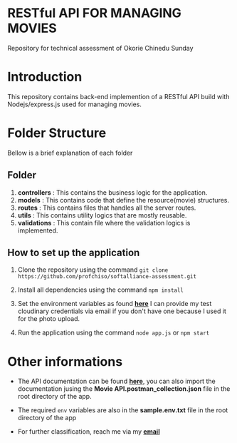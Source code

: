 # RESTful API FOR MANAGING MOVIES

Repository for technical assessment of Okorie Chinedu Sunday

# Introduction

This repository contains back-end implemention of a RESTful API build with Nodejs/express.js used for managing movies.

# Folder Structure

Bellow is a brief explanation of each folder

## Folder

1. **controllers** : This contains the business logic for the application.
2. **models** : This contains code that define the resource(movie) structures.
3. **routes** : This contains files that handles all the server routes.
4. **utils** : This contains utility logics that are mostly reusable.
5. **validations** : This contain file where the validation logics is implemented.

## How to set up the application

1. Clone the repository using the command `git clone https://github.com/profchiso/softalliance-assessment.git`

2. Install all dependencies using the command `npm install`
3. Set the environment variables as found **[here](https://github.com/profchiso/softalliance-assessment/blob/main/sample.env.txt)** I can provide my test cloudinary credentials via email if you don't have one because I used it for the photo upload.
4. Run the application using the command `node app.js` or `npm start`

# Other informations

- The API documentation can be found **[here](https://documenter.getpostman.com/view/7669287/2s9YRB3CNw)**, you can also import the documentation jusing the **Movie API.postman_collection.json** file in the root directory of the app.

- The required `env` variables are also in the **sample.env.txt** file in the root directory of the app

- For further classification, reach me via my **[email](okoriechinedusunday@gmail.com)**
